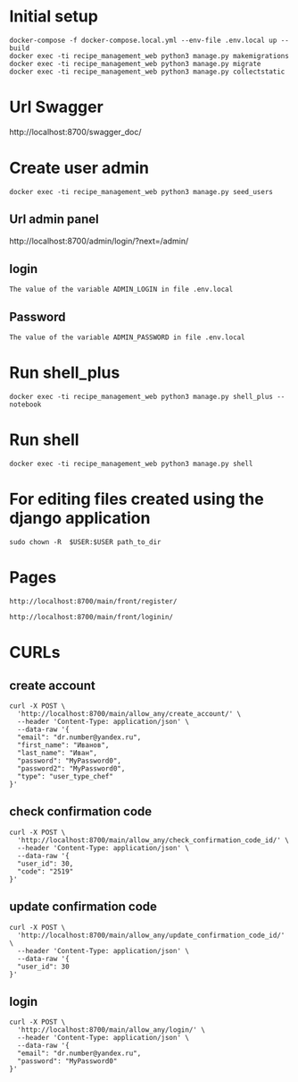 # Initial setup
    docker-compose -f docker-compose.local.yml --env-file .env.local up --build
    docker exec -ti recipe_management_web python3 manage.py makemigrations
    docker exec -ti recipe_management_web python3 manage.py migrate
    docker exec -ti recipe_management_web python3 manage.py collectstatic

# Url Swagger
http://localhost:8700/swagger_doc/

# Create user admin
    docker exec -ti recipe_management_web python3 manage.py seed_users

## Url admin panel
http://localhost:8700/admin/login/?next=/admin/

## login
    The value of the variable ADMIN_LOGIN in file .env.local

## Password
    The value of the variable ADMIN_PASSWORD in file .env.local

# Run shell_plus
    docker exec -ti recipe_management_web python3 manage.py shell_plus --notebook

# Run shell
    docker exec -ti recipe_management_web python3 manage.py shell

# For editing files created using the django application
    sudo chown -R  $USER:$USER path_to_dir


# Pages
    http://localhost:8700/main/front/register/

    http://localhost:8700/main/front/loginin/


# CURLs
## create account
    curl -X POST \
      'http://localhost:8700/main/allow_any/create_account/' \
      --header 'Content-Type: application/json' \
      --data-raw '{
      "email": "dr.number@yandex.ru",
      "first_name": "Иванов",
      "last_name": "Иван",
      "password": "MyPassword0",
      "password2": "MyPassword0",
      "type": "user_type_chef"
    }'

## check confirmation code
    curl -X POST \
      'http://localhost:8700/main/allow_any/check_confirmation_code_id/' \
      --header 'Content-Type: application/json' \
      --data-raw '{
      "user_id": 30,
      "code": "2519"
    }'

## update confirmation code
    curl -X POST \
      'http://localhost:8700/main/allow_any/update_confirmation_code_id/' \
      --header 'Content-Type: application/json' \
      --data-raw '{
      "user_id": 30
    }'

## login
    curl -X POST \
      'http://localhost:8700/main/allow_any/login/' \
      --header 'Content-Type: application/json' \
      --data-raw '{
      "email": "dr.number@yandex.ru",
      "password": "MyPassword0"
    }'
